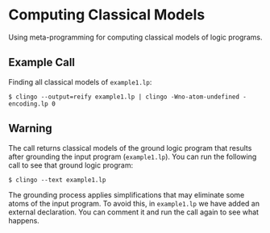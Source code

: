 # Computing Classical Models

Using meta-programming for computing classical models of logic programs.


## Example Call

Finding all classical models of `example1.lp`:

    $ clingo --output=reify example1.lp | clingo -Wno-atom-undefined - encoding.lp 0

## Warning


The call returns classical models of the ground logic program that results
after grounding the input program (`example1.lp`). You can run the following
call to see that ground logic program:

    $ clingo --text example1.lp

The grounding process applies simplifications that may eliminate some atoms of
the input program. To avoid this, in `example1.lp` we have added an external
declaration. You can comment it and run the call again to see what happens.
